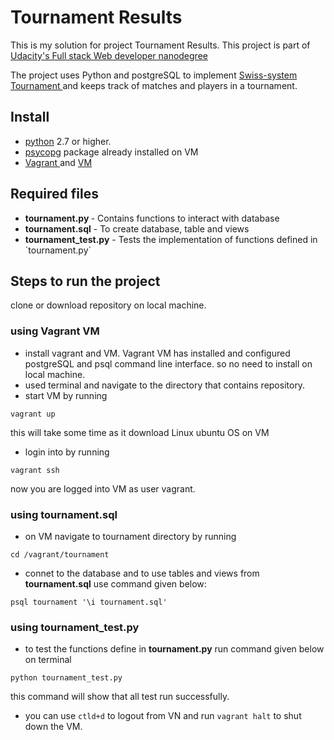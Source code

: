 # Tournament Results
This is my solution for project Tournament Results. This project is part of <a href="https://www.udacity.com/nanodegree"> 
Udacity's Full stack Web developer nanodegree </a> 

The project uses Python and postgreSQL to implement <a href="https://en.wikipedia.org/wiki/Swiss-system_tournament">Swiss-system Tournament </a> and keeps track of matches and players in a tournament.

## Install
<ul>
<li> <a href="https://www.python.org/downloads/"> python</a> 2.7 or higher.</li>
<li> <a href="http://initd.org/psycopg/"> psycopg</a> package already installed on VM</li>
<li> <a href="https://www.vagrantup.com/"> Vagrant </a> and <a href="https://www.virtualbox.org/wiki/Downloads"> VM</a></li>
</ul>

## Required files
<ul>
<li> <strong>tournament.py </strong> - Contains functions to interact with database</li>
   <li> <strong>tournament.sql</strong> - To create database, table and views </li>
   <li> <strong>tournament_test.py</strong> - Tests the implementation of functions defined in `tournament.py` </li>
</ul>

## Steps to run the project
clone or download repository on local machine.

### using Vagrant VM
- install vagrant and VM. Vagrant VM has installed and configured postgreSQL and psql command line interface. so no need to install on local machine.
- used terminal and navigate to the directory that contains repository.
- start VM by running
``` 
vagrant up 
```
this will take some time as it download Linux ubuntu OS on VM
- login into by running
```
vagrant ssh
```
now you are logged into VM as user vagrant.
### using tournament.sql
- on VM navigate to tournament directory by running
```
cd /vagrant/tournament
```
- connet to the database and to use tables and views from **tournament.sql** use command given below:
```
psql tournament '\i tournament.sql'
```
### using tournament_test.py
- to test the functions define in **tournament.py** run command given below on terminal
```
python tournament_test.py
```
this command will show that all test run successfully.
- you can use `ctld+d` to logout from VN and run `vagrant halt` to shut down the VM.

